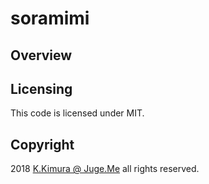 # soramimi

## Overview


## Licensing

This code is licensed under MIT.

## Copyright

2018  [K.Kimura @ Juge.Me](https://github.com/dotnsf) all rights reserved.

